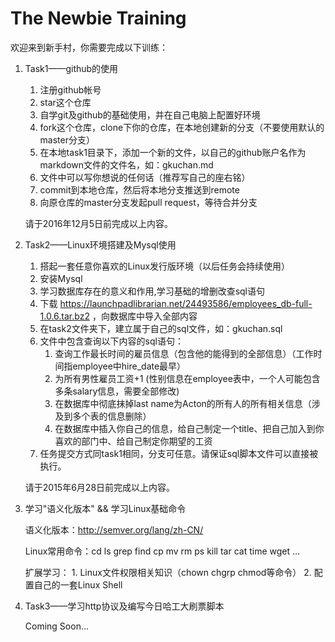 # The Newbie Training

欢迎来到新手村，你需要完成以下训练：

1. Task1——github的使用
	1. 注册github帐号
	2. star这个仓库
	3. 自学git及github的基础使用，并在自己电脑上配置好环境
	4. fork这个仓库，clone下你的仓库，在本地创建新的分支（不要使用默认的master分支）
	5. 在本地task1目录下，添加一个新的文件，以自己的github账户名作为markdown文件的文件名，如：gkuchan.md
	6. 文件中可以写你想说的任何话（推荐写自己的座右铭）
	7. commit到本地仓库，然后将本地分支推送到remote
	8. 向原仓库的master分支发起pull request，等待合并分支

	请于2016年12月5日前完成以上内容。

2. Task2——Linux环境搭建及Mysql使用
	1. 搭起一套任意你喜欢的Linux发行版环境（以后任务会持续使用）
	2. 安装Mysql
	3. 学习数据库存在的意义和作用,学习基础的增删改查sql语句
	4. 下载 https://launchpadlibrarian.net/24493586/employees_db-full-1.0.6.tar.bz2 ，向数据库中导入全部内容
	5. 在task2文件夹下，建立属于自己的sql文件，如：gkuchan.sql
	6. 文件中包含查询以下内容的sql语句：
		1. 查询工作最长时间的雇员信息（包含他的能得到的全部信息）（工作时间指employee中hire_date最早）
		2. 为所有男性雇员工资+1 (性别信息在employee表中，一个人可能包含多条salary信息，需要全部修改)
		3. 在数据库中彻底抹掉last name为Acton的所有人的所有相关信息（涉及到多个表的信息删除）
		4. 在数据库中插入你自己的信息，给自己制定一个title、把自己加入到你喜欢的部门中、给自己制定你期望的工资
	7. 任务提交方式同task1相同，分支可任意。请保证sql脚本文件可以直接被执行。

	请于2015年6月28日前完成以上内容。

3. 学习"语义化版本" && 学习Linux基础命令

	语义化版本：http://semver.org/lang/zh-CN/

	Linux常用命令：cd ls grep find cp mv rm ps kill tar cat time wget ...

	扩展学习：
		1. Linux文件权限相关知识（chown chgrp chmod等命令）
		2. 配置自己的一套Linux Shell

4. Task3——学习http协议及编写今日哈工大刷票脚本

	Coming Soon...
